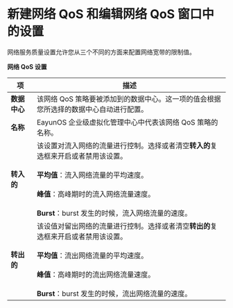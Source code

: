 # 新建网络 QoS 和编辑网络 QoS 窗口中的设置

网络服务质量设置允许您从三个不同的方面来配置网络宽带的限制值。

**网络 QoS 设置**

| **项** | **描述** |
| ------ | -------- |
| **数据中心** | 该网络 QoS 策略要被添加到的数据中心。这一项的值会根据您所选择的数据中心自动进行配置。 |
| **名称** | EayunOS 企业级虚拟化管理中心中代表该网络 QoS 策略的名称。 | 
| **转入的** | 该设置对流入网络的流量进行控制。选择或者清空**转入的**复选框来开启或者禁用该设置。<br/><br/>**平均值**：流入网络流量的平均速度。<br/><br/>**峰值**：高峰期时的流入网络流量速度。<br/><br/>**Burst**：burst 发生的时候，流入网络流量的速度。 |
| **转出的** | 该设值对留出网络的流量进行控制。选择或者清空**转出的**复选框来开启或者禁用该设置。<br/><br/>**平均值**：流出网络流量的平均速度。<br/><br/>**峰值**：高峰期时的流出网络流量速度。<br/><br/>**Burst**：burst 发生的时候，流出网络流量的速度。 |
